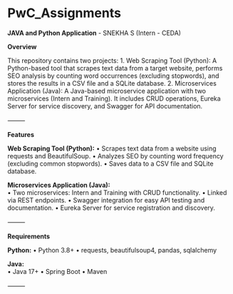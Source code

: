 # PwC_Assignments

**JAVA and Python Application** - SNEKHA S (Intern - CEDA)

**Overview**

This repository contains two projects:
	1.	Web Scraping Tool (Python): A Python-based tool that scrapes text data from a target website, performs SEO analysis by counting word occurrences (excluding stopwords), and stores the results in a CSV file and a SQLite database.
	2.	Microservices Application (Java): A Java-based microservice application with two microservices (Intern and Training). It includes CRUD operations, Eureka Server for service discovery, and Swagger for API documentation.

⸻

**Features**

**Web Scraping Tool (Python):**	
        •	Scrapes text data from a website using requests and BeautifulSoup.
	•	Analyzes SEO by counting word frequency (excluding common stopwords).
	•	Saves data to a CSV file and SQLite database.

**Microservices Application (Java):**	
        •	Two microservices: Intern and Training with CRUD functionality.
	•	Linked via REST endpoints.
	•	Swagger integration for easy API testing and documentation.
	•	Eureka Server for service registration and discovery.

⸻

**Requirements**

**Python:**	
        •	Python 3.8+
	•	requests, beautifulsoup4, pandas, sqlalchemy

**Java:**	
        •	Java 17+
	•	Spring Boot
	•	Maven

⸻
